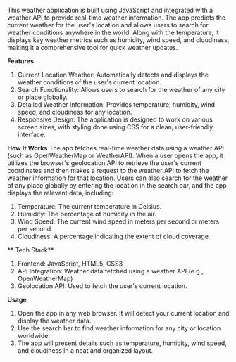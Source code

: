 This weather application is built using JavaScript and integrated with a weather API to provide real-time weather information. The app predicts the current weather for the user's location and allows users to search for weather conditions anywhere in the world. Along with the temperature, it displays key weather metrics such as humidity, wind speed, and cloudiness, making it a comprehensive tool for quick weather updates.

**Features**
1. Current Location Weather: Automatically detects and displays the weather conditions of the user's current location.
2. Search Functionality: Allows users to search for the weather of any city or place globally.
3. Detailed Weather Information: Provides temperature, humidity, wind speed, and cloudiness for any location.
4. Responsive Design: The application is designed to work on various screen sizes, with styling done using CSS for a clean, user-friendly interface.

**How It Works**
The app fetches real-time weather data using a weather API (such as OpenWeatherMap or WeatherAPI). When a user opens the app, it utilizes the browser's geolocation API to retrieve the user's current coordinates and then makes a request to the weather API to fetch the weather information for that location. Users can also search for the weather of any place globally by entering the location in the search bar, and the app displays the relevant data, including:

1. Temperature: The current temperature in Celsius.
2. Humidity: The percentage of humidity in the air.
3. Wind Speed: The current wind speed in meters per second or meters per second.
4. Cloudiness: A percentage indicating the extent of cloud coverage.

** Tech Stack**
1. Frontend: JavaScript, HTML5, CSS3
2. API Integration: Weather data fetched using a weather API (e.g., OpenWeatherMap)
3. Geolocation API: Used to fetch the user's current location.

**Usage**
1. Open the app in any web browser. It will detect your current location and display the weather data.
2. Use the search bar to find weather information for any city or location worldwide.
3. The app will present details such as temperature, humidity, wind speed, and cloudiness in a neat and organized layout.
